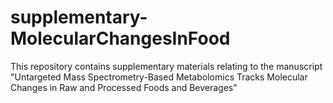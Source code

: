 # supplementary-MolecularChangesInFood

This repository contains supplementary materials relating to the manuscript "Untargeted Mass Spectrometry-Based Metabolomics Tracks Molecular Changes in Raw and Processed Foods and Beverages" 
